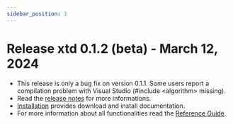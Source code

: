 ```yaml
---
sidebar_position: 1
---
```


# Release xtd 0.1.2 (beta) - March 12, 2024

* This release is only a bug fix on version 0.1.1. Some users report a compilation problem with Visual Studio (#include \<algorithm\> missing).
* Read the [release notes](documentation/release_notes.md) for more informations.
* [Installation](downloads.md) provides download and install documentation.
* For more information about all functionalities read the [Reference Guide](https://gammasoft71.github.io/xtd/reference_guides/v0.1.2/index.html).
